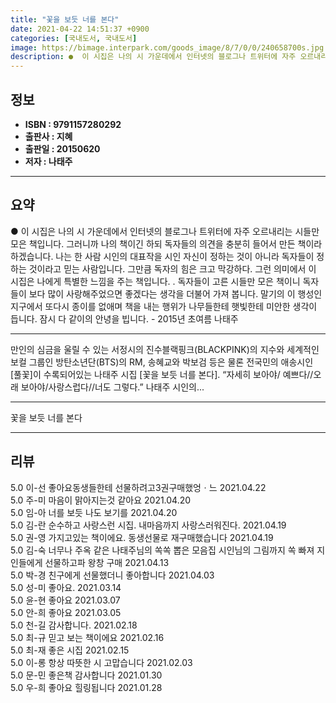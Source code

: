 ```yaml
---
title: "꽃을 보듯 너를 본다"
date: 2021-04-22 14:51:37 +0900
categories: [국내도서, 국내도서]
image: https://bimage.interpark.com/goods_image/8/7/0/0/240658700s.jpg
description: ●  이 시집은 나의 시 가운데에서 인터넷의 블로그나 트위터에 자주 오르내리는 시들만 모은 책입니다. 그러니까 나의 책이긴 하되 독자들의 의견을 충분히 들어서 만든 책이라 하겠습니다.  나는 한 사람 시인의 대표작을 시인 자신이 정하는 것이 아니라 독자들이 정하는 것이라고 믿는 사람입니다. 그만큼 독자의
---
```


## **정보**

- **ISBN : 9791157280292**
- **출판사 : 지혜**
- **출판일 : 20150620**
- **저자 : 나태주**

------



## **요약**

●  이 시집은 나의 시 가운데에서 인터넷의 블로그나 트위터에 자주 오르내리는 시들만 모은 책입니다. 그러니까 나의 책이긴 하되 독자들의 의견을 충분히 들어서 만든 책이라 하겠습니다.  나는 한 사람 시인의 대표작을 시인 자신이 정하는 것이 아니라 독자들이 정하는 것이라고 믿는 사람입니다. 그만큼 독자의 힘은 크고 막강하다. 그런 의미에서 이 시집은 나에게 특별한 느낌을 주는 책입니다. .   독자들이 고른 시들만 모은 책이니 독자들이 보다 많이 사랑해주었으면 좋겠다는 생각을 더불어 가져 봅니다. 말기의 이 행성인 지구에서 또다시 종이를 없애며 책을 내는 행위가 나무들한테 햇빛한테 미안한 생각이 듭니다. 잠시 다 같이의 안녕을 빕니다. - 2015년 초여름  나태주

------

만인의 심금을 울릴 수 있는 서정시의 진수블랙핑크(BLACKPINK)의 지수와 세계적인 보컬 그룹인 방탄소년단(BTS)의 RM, 송혜교와 박보검 등은 물론 전국민의 애송시인 [풀꽃]이 수록되어있는 나태주 시집 [꽃을 보듯 너를 본다]. “자세히 보아야/ 예쁘다//오래 보아야/사랑스럽다//너도 그렇다.” 나태주 시인의... 

------


꽃을 보듯 너를 본다 

------


## **리뷰** 

5.0 이-선 좋아요동생들한테 선물하려고3권구매했엉ㆍ느 2021.04.22 <br/>5.0 주-미 마음이 맑아지는것 같아요 2021.04.20 <br/>5.0 임-아 너를 보듯 나도 보기를 2021.04.20 <br/>5.0 김-란 순수하고 사랑스런 시집. 내마음까지 사랑스러워진다. 2021.04.19 <br/>5.0 권-영 가지고있는 책이에요. 동생선물로 재구매했습니다 2021.04.19 <br/>5.0 김-숙 너무나 주옥 같은 나태주님의 쏙쏙 뽑은 모음집 시인님의 그림까지 쏙 빠져 지인들에게 선물하고파 왕창 구매 2021.04.13 <br/>5.0 박-경 친구에게 선물했더니 좋아합니다 2021.04.03 <br/>5.0 성-미 좋아요. 2021.03.14 <br/>5.0 윤-현 좋아요 2021.03.07 <br/>5.0 안-희 좋아요  2021.03.05 <br/>5.0 천-길 감사합니다. 2021.02.18 <br/>5.0 최-규 믿고 보는 책이에요  2021.02.16 <br/>5.0 최-재 좋은 시집 2021.02.15 <br/>5.0 이-롱 항상 따뜻한 시 고맙습니다 2021.02.03 <br/>5.0 문-민 좋은책 감사합니다 2021.01.30 <br/>5.0 우-희 좋아요 힐링됩니다 2021.01.28 <br/>